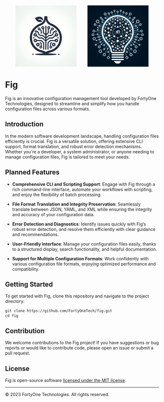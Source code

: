 <p align="center">
  <img src="https://github.com/FortyOneTech/assets/blob/main/icons/fig.png" alt="Fig Logo" width="200"/>
  &nbsp; &nbsp; &nbsp; &nbsp;
  <img src="https://github.com/FortyOneTech/assets/blob/main/icons/41.png" alt="41Tech Logo" width="200"/>
</p>

# Fig

Fig is an innovative configuration management tool developed by FortyOne Technologies, designed to streamline and simplify how you handle configuration files across various formats. 

## Introduction

In the modern software development landscape, handling configuration files efficiently is crucial. Fig is a versatile solution, offering extensive CLI support, format translation, and robust error detection mechanisms. Whether you're a developer, a system administrator, or anyone needing to manage configuration files, Fig is tailored to meet your needs.

## Planned Features

- **Comprehensive CLI and Scripting Support**: Engage with Fig through a rich command-line interface, automate your workflows with scripting, and enjoy the flexibility of batch processing.

- **File Format Translation and Integrity Preservation**: Seamlessly translate between JSON, YAML, and XML while ensuring the integrity and accuracy of your configuration data.

- **Error Detection and Diagnostics**: Identify issues quickly with Fig’s robust error detection, and resolve them efficiently with clear guidance and recommendations.

- **User-Friendly Interface**: Manage your configuration files easily, thanks to a structured display, search functionality, and helpful documentation.

- **Support for Multiple Configuration Formats**: Work confidently with various configuration file formats, enjoying optimized performance and compatibility.

## Getting Started

To get started with Fig, clone this repository and navigate to the project directory:

```
git clone https://github.com/FortyOneTech/fig.git
cd fig
```

## Contribution

We welcome contributions to the Fig project! If you have suggestions or bug reports or would like to contribute code, please open an issue or submit a pull request.

## License

Fig is open-source software [licensed under the MIT license](LICENSE).

---

© 2023 FortyOne Technologies. All rights reserved.
